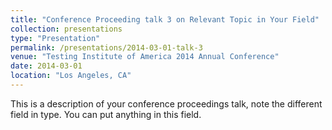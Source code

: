 ```yaml
---
title: "Conference Proceeding talk 3 on Relevant Topic in Your Field"
collection: presentations
type: "Presentation"
permalink: /presentations/2014-03-01-talk-3
venue: "Testing Institute of America 2014 Annual Conference"
date: 2014-03-01
location: "Los Angeles, CA"
---
```


This is a description of your conference proceedings talk, note the different field in type. You can put anything in this field.

